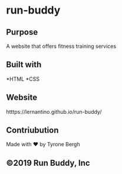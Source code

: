 # run-buddy

## Purpose
A website that offers fitness training services

## Built with
*HTML
*CSS

## Website
htttps://lernantino.github.io/run-buddy/

## Contriubution
Made with ❤️ by Tyrone Bergh 

## ©️2019 Run Buddy, Inc

